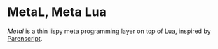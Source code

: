 # MetaL, Meta Lua

*Metal* is a thin lispy meta programming layer on top of Lua, inspired by
[Parenscript](https://common-lisp.net/project/parenscript/).
